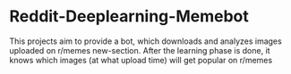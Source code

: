 # Reddit-Deeplearning-Memebot

This projects aim to provide a bot, which downloads and analyzes images uploaded on r/memes new-section.
After the learning phase is done, it knows which images (at what upload time) will get popular on r/memes